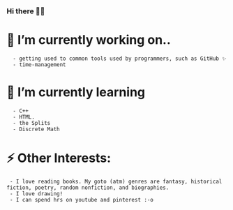 ### Hi there 👋🏽
# 🔭 I’m currently working on.. 
      - getting used to common tools used by programmers, such as GitHub ✨
      - time-management
# 🌱 I’m currently learning 
      - C++
      - HTML.
      - the Splits
      - Discrete Math
# ⚡ Other Interests: 
     - I love reading books. My goto (atm) genres are fantasy, historical fiction, poetry, random nonfiction, and biographies.
     - I love drawing! 
     - I can spend hrs on youtube and pinterest :-o 

<!--
**catSings05/catSings05** is a ✨ _special_ ✨ repository because its `README.md` (this file) appears on your GitHub profile.

Here are some ideas to get you started:

- 👯 I’m looking to collaborate on ...
- 🤔 I’m looking for help with ...
- 💬 Ask me about ...
- 📫 How to reach me: ...
- 😄 Pronouns: ...


  ohh so these stuff <.> are how you comment out code in Markdown, cool!
-->
